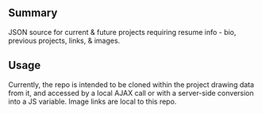 ## Summary
JSON source for current &amp; future projects requiring resume info - bio, previous projects, links, &amp; images.

## Usage
Currently, the repo is intended to be cloned within the project drawing data from it, and accessed by a local AJAX call or with a server-side conversion into a JS variable. Image links are local to this repo.